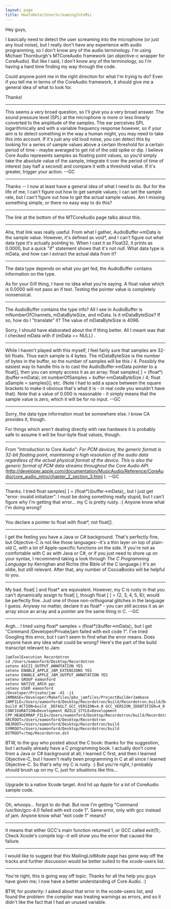 ```yaml
---
layout: page
title: HowToDetectUserScreamingIntoMic
---
```


Hey guys,

I basically need to detect the user screaming into the microphone (or just any loud noise), but I really don't have any experience with audio programming, so I don't know any of the audio terminology. I'm using Michael Thornburgh's MTCoreAudio framework (an objective-c wrapper for CoreAudio). But like I said, I don't know any of the terminology, so I'm having a hard time finding my way through the code.

Could anyone point me in the right direction for what I'm trying to do? Even if you tell me in terms of the CoreAudio framework, it should give me a general idea of what to look for.

Thanks!

----

This seems a very broad question, so I'll give you a very broad answer. The sound pressure level (SPL) at the microphone is more or less linearly converted to the amplitude of the samples. The ear perceives SPL logarithmically and with a variable frequency response however, so if your aim is to detect something in the way a human might, you may need to take this into account. If it's just any old loud noise, you can detect this by looking for a series of sample values above a certain threshold for a certain period of time - maybe averaged to get rid of the odd spike or dip. I believe Core Audio represents samples as floating point values, so you'd simply take the absolute value of the sample, integrate it over the period of time of interest (say half a second) and compare it with a threshold value. If it's greater, trigger your action. --GC

----

Thanks -- I now at least have a general idea of what I need to do. But for the life of me, I can't figure out how to get sample values; I can set the sample rate, but I can't figure out how to get the actual sample values. Am I missing something simple, or there no easy way to do this?

----

The link at the bottom of the MTCoreAudio page talks about this.

----

Aha, that link was really useful. From what I gather, AudioBuffer->mData is the sample value. However, it's defined as void*, and I can't figure out what data type it's actually pointing to. When I cast it as Float32, it prints as 0.0000, but a quick "if" statement shows that it's not null. What data type is mData, and how can I extract the actual data from it?

----
The data type depends on what you get fed, the AudioBuffer contains information on the type.

As for your 0/if thing, I have no idea what you're saying. A float value which is 0.0000 will not pass an if test. Testing the pointer value is completely nonsensical.

----

The AudioBuffer contains the type info? All I see in AudioBuffer is mNumberOfChannels, mDataByteSize, and mData. Is it mDataByteSize? If so, how do I "translate" it? The value of mDataByteSize is 4096.

Sorry, I should have elaborated about the if thing better. All I meant was that I checked mData with     if (mData == NULL) .

----

While I haven't played with this myself, I feel fairly sure that samples are 32-bit floats. Thus each sample is 4 bytes. The mDataByteSize is the number of bytes in the buffer, so the number of samples will be this / 4. Possibly the easiest way to handle this is to cast the AudioBuffer->mData pointer to a float[], then you can simply access it as an array:      float samples[ ] = (float*)(buffer->mData);  int numberOfSamples = buffer->mDataByteSize / 4; float aSample = samples[i];  etc. (Note I had to add a space between the square brackets to make it obvious that's what it is - in real code you wouldn't have that). Note that a value of 0.000 is reasonable - it simply means that the sample value is zero, which it will be for no input.  --GC

----
Sorry, the data type information must be somewhere else. I know CA provides it, though.

For things which aren't dealing directly with raw hardware it is probably safe to assume it will be four-byte float values, though.

----

From "Introduction to Core Audio": *For PCM devices, the generic format is 32-bit floating point, maintaining a high resolution of the audio data regardless of the actual physical format of the device. This is also the generic format of PCM data streams throughout the Core Audio API.* (http://developer.apple.com/documentation/MusicAudio/Reference/CoreAudio/core_audio_intro/chapter_2_section_3.html ). --GC

----

Thanks. I tried     float samples[ ] = (float*)(buffer->mData);, but I just get "error: invalid initializer". I must be doing something really stupid, but I can't figure why I'm getting that error... my C is pretty rusty. :( Anyone know what I'm doing wrong?

----
You declare a pointer to float with     float*, not     float[].

----

I get the feeling you have a Java or C# background. That's perfectly fine, but Objective-C is not like those languages--it's a thin layer on top of plain-old C, with a lot of Apple-specific functions on the side. If you're not as comfortable with C as with Java or C#, or if you just need to shore up on your syntax, I recommend taking a look through *The C Programming Language* by Kernighan and Richie (the Bible of the C language.) It's an oldie, but still relevant. After that, any number of CocoaBooks will be helpful to you.

----

My bad. float[ ] and float* are equivalent. However, my C is rusty in that you can't dynamically assign to float[ ], though float [ ] = {2, 3, 4, 5, 6}; would be perfectly fine. Just one of those non-orthogonal glitches in the language I guess. Anyway no matter, declare it as float* - you can still access it as an array since an array and a pointer are the same thing in C. --GC

----

Argh... I tried using     float* samples = (float*)(buffer->mData);, but I get "Command /Developer/Private/jam failed with exit code 1". I've tried Googling this error, but I can't seem to find what the error means. Does anyone have any idea what could be wrong? Here's the part of the build transcript relevant to Jam:

    JamToolExecution Recordotron
    cd /Users/eamonford/Desktop/Recordotron
    setenv ASCII_OUTPUT_ANNOTATION YES
    setenv ENABLE_APPLE_JAM_EXTENSIONS YES
    setenv ENABLE_APPLE_JAM_OUTPUT_ANNOTATION YES
    setenv GROUP eamonford
    setenv NATIVE_ARCH ppc
    setenv USER eamonford
    /Developer/Private/jam -d1 -j1 JAMBASE=/Developer/Makefiles/pbx_jamfiles/ProjectBuilderJambase JAMFILE=/Users/eamonford/Desktop/Recordotron/build/Recordotron.build/Development/Recordotron.build/Recordotron.jam build ACTION=build _DEFAULT_GCC_VERSION=4.0 GCC_VERSION_IDENTIFIER=4_0 CONFIGURATION=Development BUILD_STYLE=Development CPP_HEADERMAP_FILE=/Users/eamonford/Desktop/Recordotron/build/Recordotron.build/Development/Recordotron.build/Recordotron.hmap SRCROOT=/Users/eamonford/Desktop/Recordotron OBJROOT=/Users/eamonford/Desktop/Recordotron/build SYMROOT=/Users/eamonford/Desktop/Recordotron/build DSTROOT=/tmp/Recordotron.dst

BTW, to the guy who posted about the C book: thanks for the suggestion, but I actually already have a C programming book. I actually don't come from a Java or C# background at all; I learned C first, and then I learned Objective-C, but I haven't really been programming in C at all since I learned Objective-C. So that's why my C is rusty. :) But you're right, I probably should brush up on my C, just for situations like this...

----
Upgrade to a native Xcode target. And hit up Apple for a lot of CoreAudio sample code.

----

Oh, whoops... forgot to do that. But now I'm getting "Command /usr/bin/gcc-4.0 failed with exit code 1". Same error, only with gcc instead of jam. Anyone know what "exit code 1" means?

----

It means that either GCC's main function returned 1, or GCC called exit(1);. Check Xcode's compile log--it will show you the error that caused the failure.

----
I would like to suggest that this MailingListMode page has gone way off the tracks and further discussion would be better suited to the xcode-users list.

----
You're right, this is going way off topic. Thanks for all the help you guys have given me; I now have a better understanding of Core Audio. :)

BTW, for posterity: I asked about that error in the xcode-users list, and found the problem: the compiler was treating warnings as errors, and so it didn't like the fact that I had an unused variable.

